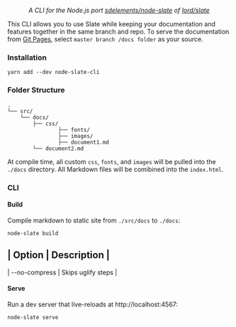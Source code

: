 <p align="center"><i>A CLI for the Node.js port <a href="https://github.com/sdelements/node-slate">sdelements/node-slate</a> of <a href="https://github.com/lord/slate">lord/slate</a></i></p>

This CLI allows you to use Slate while keeping your documentation and features together in the same branch and repo. To serve the documentation from [Git Pages](https://pages.github.com/), select ```master branch /docs folder``` as your source.

### Installation

```shell
yarn add --dev node-slate-cli
```

### Folder Structure

```shell
.
└── src/
    └── docs/
        ├── css/
				├── fonts/
				├── images/
				├── document1.md
        └── document2.md
```

At compile time, all custom `css`, `fonts`, and `images` will be pulled into the `./docs` directory. All Markdown files will be comibined into the `index.html`.

### CLI

#### Build

Compile markdown to static site from `./src/docs` to `./docs`:

```shell
node-slate build
```

| Option | Description |
------------------------
| --no-compress | Skips uglify steps |

#### Serve

Run a dev server that live-reloads at http://localhost:4567:

```shell
node-slate serve
```

